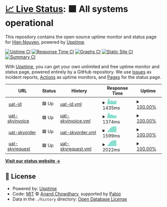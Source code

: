 # [📈 Live Status](https://demo.upptime.js.org): <!--live status--> **🟩 All systems operational**

This repository contains the open-source uptime monitor and status page for [Hien Nguyen](https://demo.upptime.js.org), powered by [Upptime](https://github.com/upptime/upptime).

[![Uptime CI](https://github.com/nthien/monitor_dcorp/workflows/Uptime%20CI/badge.svg)](https://github.com/nthien/monitor_dcorp/actions?query=workflow%3A%22Uptime+CI%22)
[![Response Time CI](https://github.com/nthien/monitor_dcorp/workflows/Response%20Time%20CI/badge.svg)](https://github.com/nthien/monitor_dcorp/actions?query=workflow%3A%22Response+Time+CI%22)
[![Graphs CI](https://github.com/nthien/monitor_dcorp/workflows/Graphs%20CI/badge.svg)](https://github.com/nthien/monitor_dcorp/actions?query=workflow%3A%22Graphs+CI%22)
[![Static Site CI](https://github.com/nthien/monitor_dcorp/workflows/Static%20Site%20CI/badge.svg)](https://github.com/nthien/monitor_dcorp/actions?query=workflow%3A%22Static+Site+CI%22)
[![Summary CI](https://github.com/nthien/monitor_dcorp/workflows/Summary%20CI/badge.svg)](https://github.com/nthien/monitor_dcorp/actions?query=workflow%3A%22Summary+CI%22)

With [Upptime](https://upptime.js.org), you can get your own unlimited and free uptime monitor and status page, powered entirely by a GitHub repository. We use [Issues](https://github.com/nthien/monitor_dcorp/issues) as incident reports, [Actions](https://github.com/nthien/monitor_dcorp/actions) as uptime monitors, and [Pages](https://demo.upptime.js.org) for the status page.

<!--start: status pages-->
<!-- This summary is generated by Upptime (https://github.com/upptime/upptime) -->
<!-- Do not edit this manually, your changes will be overwritten -->
<!-- prettier-ignore -->
| URL | Status | History | Response Time | Uptime |
| --- | ------ | ------- | ------------- | ------ |
| <img alt="" src="https://icons.duckduckgo.com/ip3/uat-id.dcorp.com.vn.ico" height="13"> [uat-id](https://uat-id.dcorp.com.vn) | 🟩 Up | [uat-id.yml](https://github.com/nthien/monitor_dcorp/commits/HEAD/history/uat-id.yml) | <details><summary><img alt="Response time graph" src="./graphs/uat-id/response-time-week.png" height="20"> 1435ms</summary><br><a href="https://nthien.github.io/monitor_dcorp/history/uat-id"><img alt="Response time 1435" src="https://img.shields.io/endpoint?url=https%3A%2F%2Fraw.githubusercontent.com%2Fnthien%2Fmonitor_dcorp%2FHEAD%2Fapi%2Fuat-id%2Fresponse-time.json"></a><br><a href="https://nthien.github.io/monitor_dcorp/history/uat-id"><img alt="24-hour response time 1435" src="https://img.shields.io/endpoint?url=https%3A%2F%2Fraw.githubusercontent.com%2Fnthien%2Fmonitor_dcorp%2FHEAD%2Fapi%2Fuat-id%2Fresponse-time-day.json"></a><br><a href="https://nthien.github.io/monitor_dcorp/history/uat-id"><img alt="7-day response time 1435" src="https://img.shields.io/endpoint?url=https%3A%2F%2Fraw.githubusercontent.com%2Fnthien%2Fmonitor_dcorp%2FHEAD%2Fapi%2Fuat-id%2Fresponse-time-week.json"></a><br><a href="https://nthien.github.io/monitor_dcorp/history/uat-id"><img alt="30-day response time 1435" src="https://img.shields.io/endpoint?url=https%3A%2F%2Fraw.githubusercontent.com%2Fnthien%2Fmonitor_dcorp%2FHEAD%2Fapi%2Fuat-id%2Fresponse-time-month.json"></a><br><a href="https://nthien.github.io/monitor_dcorp/history/uat-id"><img alt="1-year response time 1435" src="https://img.shields.io/endpoint?url=https%3A%2F%2Fraw.githubusercontent.com%2Fnthien%2Fmonitor_dcorp%2FHEAD%2Fapi%2Fuat-id%2Fresponse-time-year.json"></a></details> | <details><summary><a href="https://nthien.github.io/monitor_dcorp/history/uat-id">100.00%</a></summary><a href="https://nthien.github.io/monitor_dcorp/history/uat-id"><img alt="All-time uptime 100.00%" src="https://img.shields.io/endpoint?url=https%3A%2F%2Fraw.githubusercontent.com%2Fnthien%2Fmonitor_dcorp%2FHEAD%2Fapi%2Fuat-id%2Fuptime.json"></a><br><a href="https://nthien.github.io/monitor_dcorp/history/uat-id"><img alt="24-hour uptime 100.00%" src="https://img.shields.io/endpoint?url=https%3A%2F%2Fraw.githubusercontent.com%2Fnthien%2Fmonitor_dcorp%2FHEAD%2Fapi%2Fuat-id%2Fuptime-day.json"></a><br><a href="https://nthien.github.io/monitor_dcorp/history/uat-id"><img alt="7-day uptime 100.00%" src="https://img.shields.io/endpoint?url=https%3A%2F%2Fraw.githubusercontent.com%2Fnthien%2Fmonitor_dcorp%2FHEAD%2Fapi%2Fuat-id%2Fuptime-week.json"></a><br><a href="https://nthien.github.io/monitor_dcorp/history/uat-id"><img alt="30-day uptime 100.00%" src="https://img.shields.io/endpoint?url=https%3A%2F%2Fraw.githubusercontent.com%2Fnthien%2Fmonitor_dcorp%2FHEAD%2Fapi%2Fuat-id%2Fuptime-month.json"></a><br><a href="https://nthien.github.io/monitor_dcorp/history/uat-id"><img alt="1-year uptime 100.00%" src="https://img.shields.io/endpoint?url=https%3A%2F%2Fraw.githubusercontent.com%2Fnthien%2Fmonitor_dcorp%2FHEAD%2Fapi%2Fuat-id%2Fuptime-year.json"></a></details>
| <img alt="" src="https://icons.duckduckgo.com/ip3/uat-skyinvoice.dcorp.com.vn.ico" height="13"> [uat-skyinvoice](https://uat-skyinvoice.dcorp.com.vn) | 🟩 Up | [uat-skyinvoice.yml](https://github.com/nthien/monitor_dcorp/commits/HEAD/history/uat-skyinvoice.yml) | <details><summary><img alt="Response time graph" src="./graphs/uat-skyinvoice/response-time-week.png" height="20"> 1374ms</summary><br><a href="https://nthien.github.io/monitor_dcorp/history/uat-skyinvoice"><img alt="Response time 1374" src="https://img.shields.io/endpoint?url=https%3A%2F%2Fraw.githubusercontent.com%2Fnthien%2Fmonitor_dcorp%2FHEAD%2Fapi%2Fuat-skyinvoice%2Fresponse-time.json"></a><br><a href="https://nthien.github.io/monitor_dcorp/history/uat-skyinvoice"><img alt="24-hour response time 1374" src="https://img.shields.io/endpoint?url=https%3A%2F%2Fraw.githubusercontent.com%2Fnthien%2Fmonitor_dcorp%2FHEAD%2Fapi%2Fuat-skyinvoice%2Fresponse-time-day.json"></a><br><a href="https://nthien.github.io/monitor_dcorp/history/uat-skyinvoice"><img alt="7-day response time 1374" src="https://img.shields.io/endpoint?url=https%3A%2F%2Fraw.githubusercontent.com%2Fnthien%2Fmonitor_dcorp%2FHEAD%2Fapi%2Fuat-skyinvoice%2Fresponse-time-week.json"></a><br><a href="https://nthien.github.io/monitor_dcorp/history/uat-skyinvoice"><img alt="30-day response time 1374" src="https://img.shields.io/endpoint?url=https%3A%2F%2Fraw.githubusercontent.com%2Fnthien%2Fmonitor_dcorp%2FHEAD%2Fapi%2Fuat-skyinvoice%2Fresponse-time-month.json"></a><br><a href="https://nthien.github.io/monitor_dcorp/history/uat-skyinvoice"><img alt="1-year response time 1374" src="https://img.shields.io/endpoint?url=https%3A%2F%2Fraw.githubusercontent.com%2Fnthien%2Fmonitor_dcorp%2FHEAD%2Fapi%2Fuat-skyinvoice%2Fresponse-time-year.json"></a></details> | <details><summary><a href="https://nthien.github.io/monitor_dcorp/history/uat-skyinvoice">100.00%</a></summary><a href="https://nthien.github.io/monitor_dcorp/history/uat-skyinvoice"><img alt="All-time uptime 100.00%" src="https://img.shields.io/endpoint?url=https%3A%2F%2Fraw.githubusercontent.com%2Fnthien%2Fmonitor_dcorp%2FHEAD%2Fapi%2Fuat-skyinvoice%2Fuptime.json"></a><br><a href="https://nthien.github.io/monitor_dcorp/history/uat-skyinvoice"><img alt="24-hour uptime 100.00%" src="https://img.shields.io/endpoint?url=https%3A%2F%2Fraw.githubusercontent.com%2Fnthien%2Fmonitor_dcorp%2FHEAD%2Fapi%2Fuat-skyinvoice%2Fuptime-day.json"></a><br><a href="https://nthien.github.io/monitor_dcorp/history/uat-skyinvoice"><img alt="7-day uptime 100.00%" src="https://img.shields.io/endpoint?url=https%3A%2F%2Fraw.githubusercontent.com%2Fnthien%2Fmonitor_dcorp%2FHEAD%2Fapi%2Fuat-skyinvoice%2Fuptime-week.json"></a><br><a href="https://nthien.github.io/monitor_dcorp/history/uat-skyinvoice"><img alt="30-day uptime 100.00%" src="https://img.shields.io/endpoint?url=https%3A%2F%2Fraw.githubusercontent.com%2Fnthien%2Fmonitor_dcorp%2FHEAD%2Fapi%2Fuat-skyinvoice%2Fuptime-month.json"></a><br><a href="https://nthien.github.io/monitor_dcorp/history/uat-skyinvoice"><img alt="1-year uptime 100.00%" src="https://img.shields.io/endpoint?url=https%3A%2F%2Fraw.githubusercontent.com%2Fnthien%2Fmonitor_dcorp%2FHEAD%2Fapi%2Fuat-skyinvoice%2Fuptime-year.json"></a></details>
| <img alt="" src="https://icons.duckduckgo.com/ip3/uat-skyorder.dcorp.com.vn.ico" height="13"> [uat-skyorder](https://uat-skyorder.dcorp.com.vn) | 🟩 Up | [uat-skyorder.yml](https://github.com/nthien/monitor_dcorp/commits/HEAD/history/uat-skyorder.yml) | <details><summary><img alt="Response time graph" src="./graphs/uat-skyorder/response-time-week.png" height="20"> 1599ms</summary><br><a href="https://nthien.github.io/monitor_dcorp/history/uat-skyorder"><img alt="Response time 1599" src="https://img.shields.io/endpoint?url=https%3A%2F%2Fraw.githubusercontent.com%2Fnthien%2Fmonitor_dcorp%2FHEAD%2Fapi%2Fuat-skyorder%2Fresponse-time.json"></a><br><a href="https://nthien.github.io/monitor_dcorp/history/uat-skyorder"><img alt="24-hour response time 1599" src="https://img.shields.io/endpoint?url=https%3A%2F%2Fraw.githubusercontent.com%2Fnthien%2Fmonitor_dcorp%2FHEAD%2Fapi%2Fuat-skyorder%2Fresponse-time-day.json"></a><br><a href="https://nthien.github.io/monitor_dcorp/history/uat-skyorder"><img alt="7-day response time 1599" src="https://img.shields.io/endpoint?url=https%3A%2F%2Fraw.githubusercontent.com%2Fnthien%2Fmonitor_dcorp%2FHEAD%2Fapi%2Fuat-skyorder%2Fresponse-time-week.json"></a><br><a href="https://nthien.github.io/monitor_dcorp/history/uat-skyorder"><img alt="30-day response time 1599" src="https://img.shields.io/endpoint?url=https%3A%2F%2Fraw.githubusercontent.com%2Fnthien%2Fmonitor_dcorp%2FHEAD%2Fapi%2Fuat-skyorder%2Fresponse-time-month.json"></a><br><a href="https://nthien.github.io/monitor_dcorp/history/uat-skyorder"><img alt="1-year response time 1599" src="https://img.shields.io/endpoint?url=https%3A%2F%2Fraw.githubusercontent.com%2Fnthien%2Fmonitor_dcorp%2FHEAD%2Fapi%2Fuat-skyorder%2Fresponse-time-year.json"></a></details> | <details><summary><a href="https://nthien.github.io/monitor_dcorp/history/uat-skyorder">100.00%</a></summary><a href="https://nthien.github.io/monitor_dcorp/history/uat-skyorder"><img alt="All-time uptime 100.00%" src="https://img.shields.io/endpoint?url=https%3A%2F%2Fraw.githubusercontent.com%2Fnthien%2Fmonitor_dcorp%2FHEAD%2Fapi%2Fuat-skyorder%2Fuptime.json"></a><br><a href="https://nthien.github.io/monitor_dcorp/history/uat-skyorder"><img alt="24-hour uptime 100.00%" src="https://img.shields.io/endpoint?url=https%3A%2F%2Fraw.githubusercontent.com%2Fnthien%2Fmonitor_dcorp%2FHEAD%2Fapi%2Fuat-skyorder%2Fuptime-day.json"></a><br><a href="https://nthien.github.io/monitor_dcorp/history/uat-skyorder"><img alt="7-day uptime 100.00%" src="https://img.shields.io/endpoint?url=https%3A%2F%2Fraw.githubusercontent.com%2Fnthien%2Fmonitor_dcorp%2FHEAD%2Fapi%2Fuat-skyorder%2Fuptime-week.json"></a><br><a href="https://nthien.github.io/monitor_dcorp/history/uat-skyorder"><img alt="30-day uptime 100.00%" src="https://img.shields.io/endpoint?url=https%3A%2F%2Fraw.githubusercontent.com%2Fnthien%2Fmonitor_dcorp%2FHEAD%2Fapi%2Fuat-skyorder%2Fuptime-month.json"></a><br><a href="https://nthien.github.io/monitor_dcorp/history/uat-skyorder"><img alt="1-year uptime 100.00%" src="https://img.shields.io/endpoint?url=https%3A%2F%2Fraw.githubusercontent.com%2Fnthien%2Fmonitor_dcorp%2FHEAD%2Fapi%2Fuat-skyorder%2Fuptime-year.json"></a></details>
| <img alt="" src="https://icons.duckduckgo.com/ip3/uat-skyrequest.dcorp.com.vn.ico" height="13"> [uat-skyrequest](https://uat-skyrequest.dcorp.com.vn) | 🟩 Up | [uat-skyrequest.yml](https://github.com/nthien/monitor_dcorp/commits/HEAD/history/uat-skyrequest.yml) | <details><summary><img alt="Response time graph" src="./graphs/uat-skyrequest/response-time-week.png" height="20"> 2022ms</summary><br><a href="https://nthien.github.io/monitor_dcorp/history/uat-skyrequest"><img alt="Response time 2022" src="https://img.shields.io/endpoint?url=https%3A%2F%2Fraw.githubusercontent.com%2Fnthien%2Fmonitor_dcorp%2FHEAD%2Fapi%2Fuat-skyrequest%2Fresponse-time.json"></a><br><a href="https://nthien.github.io/monitor_dcorp/history/uat-skyrequest"><img alt="24-hour response time 2022" src="https://img.shields.io/endpoint?url=https%3A%2F%2Fraw.githubusercontent.com%2Fnthien%2Fmonitor_dcorp%2FHEAD%2Fapi%2Fuat-skyrequest%2Fresponse-time-day.json"></a><br><a href="https://nthien.github.io/monitor_dcorp/history/uat-skyrequest"><img alt="7-day response time 2022" src="https://img.shields.io/endpoint?url=https%3A%2F%2Fraw.githubusercontent.com%2Fnthien%2Fmonitor_dcorp%2FHEAD%2Fapi%2Fuat-skyrequest%2Fresponse-time-week.json"></a><br><a href="https://nthien.github.io/monitor_dcorp/history/uat-skyrequest"><img alt="30-day response time 2022" src="https://img.shields.io/endpoint?url=https%3A%2F%2Fraw.githubusercontent.com%2Fnthien%2Fmonitor_dcorp%2FHEAD%2Fapi%2Fuat-skyrequest%2Fresponse-time-month.json"></a><br><a href="https://nthien.github.io/monitor_dcorp/history/uat-skyrequest"><img alt="1-year response time 2022" src="https://img.shields.io/endpoint?url=https%3A%2F%2Fraw.githubusercontent.com%2Fnthien%2Fmonitor_dcorp%2FHEAD%2Fapi%2Fuat-skyrequest%2Fresponse-time-year.json"></a></details> | <details><summary><a href="https://nthien.github.io/monitor_dcorp/history/uat-skyrequest">100.00%</a></summary><a href="https://nthien.github.io/monitor_dcorp/history/uat-skyrequest"><img alt="All-time uptime 100.00%" src="https://img.shields.io/endpoint?url=https%3A%2F%2Fraw.githubusercontent.com%2Fnthien%2Fmonitor_dcorp%2FHEAD%2Fapi%2Fuat-skyrequest%2Fuptime.json"></a><br><a href="https://nthien.github.io/monitor_dcorp/history/uat-skyrequest"><img alt="24-hour uptime 100.00%" src="https://img.shields.io/endpoint?url=https%3A%2F%2Fraw.githubusercontent.com%2Fnthien%2Fmonitor_dcorp%2FHEAD%2Fapi%2Fuat-skyrequest%2Fuptime-day.json"></a><br><a href="https://nthien.github.io/monitor_dcorp/history/uat-skyrequest"><img alt="7-day uptime 100.00%" src="https://img.shields.io/endpoint?url=https%3A%2F%2Fraw.githubusercontent.com%2Fnthien%2Fmonitor_dcorp%2FHEAD%2Fapi%2Fuat-skyrequest%2Fuptime-week.json"></a><br><a href="https://nthien.github.io/monitor_dcorp/history/uat-skyrequest"><img alt="30-day uptime 100.00%" src="https://img.shields.io/endpoint?url=https%3A%2F%2Fraw.githubusercontent.com%2Fnthien%2Fmonitor_dcorp%2FHEAD%2Fapi%2Fuat-skyrequest%2Fuptime-month.json"></a><br><a href="https://nthien.github.io/monitor_dcorp/history/uat-skyrequest"><img alt="1-year uptime 100.00%" src="https://img.shields.io/endpoint?url=https%3A%2F%2Fraw.githubusercontent.com%2Fnthien%2Fmonitor_dcorp%2FHEAD%2Fapi%2Fuat-skyrequest%2Fuptime-year.json"></a></details>

<!--end: status pages-->

[**Visit our status website →**](https://demo.upptime.js.org)

## 📄 License

- Powered by: [Upptime](https://github.com/upptime/upptime)
- Code: [MIT](./LICENSE) © [Anand Chowdhary](https://anandchowdhary.com), supported by [Pabio](https://pabio.com)
- Data in the `./history` directory: [Open Database License](https://opendatacommons.org/licenses/odbl/1-0/)
